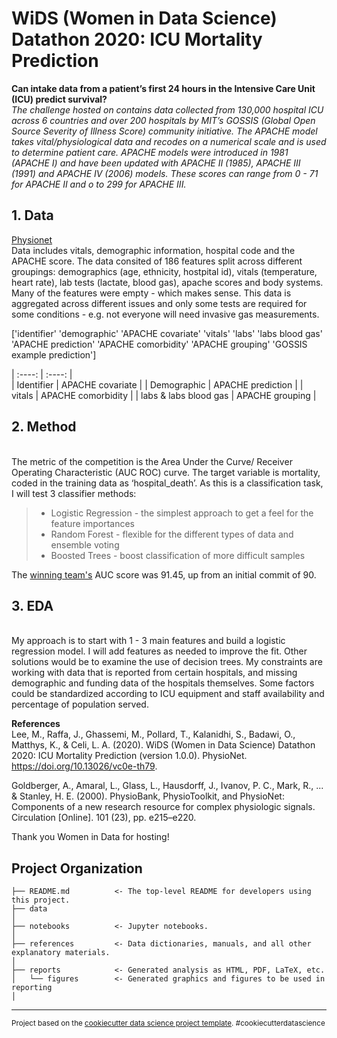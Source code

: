 # WiDS (Women in Data Science) Datathon 2020: ICU Mortality Prediction</h3>

**Can intake data from a patient’s first 24 hours in the Intensive Care Unit (ICU) predict survival?**
<br/>
*The challenge hosted on contains data collected from 130,000 hospital ICU across 6 countries and over 200 hospitals by MIT’s GOSSIS (Global Open Source Severity of Illness Score) community initiative. The APACHE model takes vital/physiological data and recodes on a numerical scale and is used to determine patient care. APACHE models were introduced in 1981 (APACHE I)  and have been updated with APACHE II (1985), APACHE III (1991) and APACHE IV (2006) models. These scores can range from 0 - 71 for APACHE II and o to 299 for APACHE III.* 

## 1. Data
[Physionet](https://physionet.org/content/widsdatathon2020/1.0.0/) 
<br/>
Data includes vitals, demographic information, hospital code and the APACHE score. The data consited of 186 features split across different groupings: demographics (age, ethnicity, hostpital id), vitals (temperature, heart rate), lab tests (lactate, blood gas), apache scores and body systems. Many of the features were empty - which makes sense. This data is aggregated across different issues and only some tests are required for some conditions - e.g. not everyone will need invasive gas measurements. 

['identifier' 'demographic' 'APACHE covariate' 'vitals' 'labs'
 'labs blood gas' 'APACHE prediction' 'APACHE comorbidity'
 'APACHE grouping' 'GOSSIS example prediction']

| :----:                |    :----:            |   
| Identifier            | APACHE covariate     |
| Demographic           | APACHE prediction    |
| vitals                | APACHE comorbidity   |
| labs & labs blood gas | APACHE grouping      |

## 2. Method 
<br/>
The metric of the competition is the Area Under the Curve/ Receiver Operating Characteristic (AUC ROC) curve. The target variable is mortality, coded in the training data as ‘hospital_death’. As this is a classification task, I will test 3 classifier methods:

> * Logistic Regression - the simplest approach to get a feel for the feature importances
> * Random Forest - flexible for the different types of data and ensemble voting
> * Boosted Trees - boost classification of more difficult samples

The [winning team's](https://www.kaggle.com/c/widsdatathon2020/discussion/133189) AUC score was 91.45, up from an initial commit of 90. 

## 3. EDA
<br/>
My approach is to start with 1 - 3 main features and build a logistic regression model. I will add features as needed to improve the fit.  Other solutions would be to examine  the use of decision trees. My constraints are working with data that is reported from certain hospitals, and missing demographic and funding data of the hospitals themselves. Some factors could be standardized according to ICU equipment and staff availability and percentage of population served. 


**References**
<br/>
Lee, M., Raffa, J., Ghassemi, M., Pollard, T., Kalanidhi, S., Badawi, O., Matthys, K., & Celi, L. A. (2020). WiDS (Women in Data Science) Datathon 2020: ICU Mortality Prediction (version 1.0.0). PhysioNet. https://doi.org/10.13026/vc0e-th79.

Goldberger, A., Amaral, L., Glass, L., Hausdorff, J., Ivanov, P. C., Mark, R., ... & Stanley, H. E. (2000). PhysioBank, PhysioToolkit, and PhysioNet: Components of a new research resource for complex physiologic signals. Circulation [Online]. 101 (23), pp. e215–e220.

Thank you Women in Data for hosting!

Project Organization
------------

    ├── README.md          <- The top-level README for developers using this project.
    ├── data
    │
    ├── notebooks          <- Jupyter notebooks. 
    │
    ├── references         <- Data dictionaries, manuals, and all other explanatory materials.
    │
    ├── reports            <- Generated analysis as HTML, PDF, LaTeX, etc.
    │   └── figures        <- Generated graphics and figures to be used in reporting
    │
--------

<p><small>Project based on the <a target="_blank" href="https://drivendata.github.io/cookiecutter-data-science/">cookiecutter data science project template</a>. #cookiecutterdatascience</small></p>
